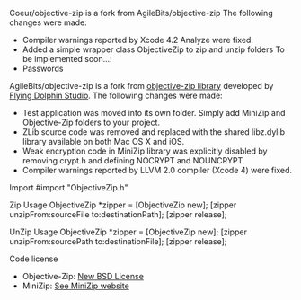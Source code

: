 Coeur/objective-zip is a fork from AgileBits/objective-zip
The following changes were made:
* Compiler warnings reported by Xcode 4.2 Analyze were fixed.
* Added a simple wrapper class ObjectiveZip to zip and unzip folders
To be implemented soon...:
* Passwords

AgileBits/objective-zip is a fork from [objective-zip library](http://code.google.com/p/objective-zip/) developed by [Flying Dolphin Studio](http://www.flyingdolphinstudio.com).
The following changes were made:
* Test application was moved into its own folder. Simply add MiniZip and Objective-Zip folders to your project.
* ZLib source code was removed and replaced with the shared libz.dylib library available on both Mac OS X and iOS.
* Weak encryption code in MiniZip library was explicitly disabled by removing crypt.h and defining NOCRYPT and NOUNCRYPT.
* Compiler warnings reported by LLVM 2.0 compiler (Xcode 4) were fixed.


Import
	#import "ObjectiveZip.h"

Zip Usage
	ObjectiveZip *zipper = [ObjectiveZip new];
	[zipper unzipFrom:sourceFile to:destinationPath];
	[zipper release];

UnZip Usage
	ObjectiveZip *zipper = [ObjectiveZip new];
	[zipper unzipFrom:sourcePath to:destinationFile];
	[zipper release];


Code license
* Objective-Zip: [New BSD License](http://www.opensource.org/licenses/bsd-license.php)
* MiniZip: [See MiniZip website](http://www.winimage.com/zLibDll/minizip.html)
